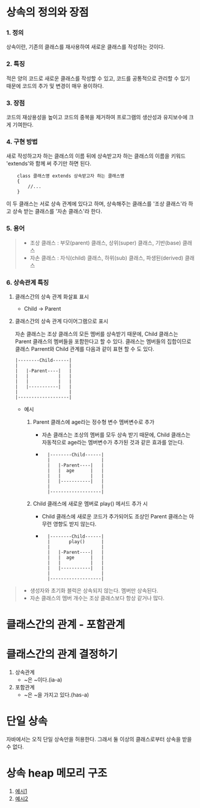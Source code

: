 # 상속의 정의와 장점

### 1. 정의

상속이란, 기존의 클래스를 재사용하여 새로운 클래스를 작성하는 것이다.

### 2. 특징

적은 양의 코드로 새로운 클래스를 작성할 수 있고, 코드를 공통적으로 관리할 수 있기 때문에 코드의 추가 및 변경이 매우 용이하다.

### 3. 장점

코드의 재상용성을 높이고 코드의 중복을 제거하여 프로그램의 생산성과 유지보수에 크게 기여한다.

### 4. 구현 방법

새로 작성하고자 하는 클래스의 이름 뒤에 상속받고자 하는 클래스의 이름을 키워드 'extends'와 함께 써 주기만 하면 된다.

```
    class 클래스명 extends 상속받고자 하는 클래스명
    {
        //...
    }
```

이 두 클래스는 서로 상속 관계에 있다고 하며, 상속해주는 클래스를 '조상 클래스'라 하고 상속 받는 클래스를 '자손 클래스'라 한다.

### 5. 용어

> - 조상 클래스 : 부모(parent) 클래스, 상위(super) 클래스, 기반(base) 클래스
> - 자손 클래스 : 자식(child) 클래스, 하위(sub) 클래스, 파생된(derived) 클래스

### 6. 상속관계 특징

1. 클래스간의 상속 관계 화살표 표시

   - Child -> Parent

2. 클래스간의 상속 관계 다이어그램으로 표시

   자손 클래스는 조상 클래스의 모든 멤버를 상속받기 때문에, Child 클래스는 Parent 클래스의 멤버들을 포함한다고 할 수 있다. 클래스는 멤버들의 집합이므로 클래스 Parrent와 Child 관계를 다음과 같이 표현 할 수 도 있다.

   ```
   |--------Child------|
   |                   |
   |   |-Parent----|   |
   |   |           |   |
   |   |           |   |
   |   |-----------|   |
   |                   |
   |-------------------|
   ```

   - 예시

     1. Parent 클래스에 age라는 정수형 변수 멤버변수로 추가

        - 자손 클래스는 조상의 멤버를 모두 상속 받기 때문에, Child 클래스는 자동적으로 age라는 멤버변수가 추가된 것과 같은 효과를 얻는다.
        - ```
            |--------Child------|
            |                   |
            |   |-Parent----|   |
            |   |  age      |   |
            |   |           |   |
            |   |-----------|   |
            |                   |
            |-------------------|
          ```

     2. Child 클래스에 새로운 멤버로 play() 메서드 추가 시

        - Child 클래스에 새로운 코드가 추가되어도 조상인 Parent 클래스는 아무런 영향도 받지 않는다.

        - ```
            |--------Child------|
            |       play()      |
            |                   |
            |   |-Parent----|   |
            |   |  age      |   |
            |   |           |   |
            |   |-----------|   |
            |                   |
            |-------------------|
          ```

> - 생성자와 초기화 블럭은 상속되지 않는다. 멤버만 상속된다.
> - 자손 클래스의 멤버 개수는 조상 클래스보다 항상 같거나 많다.

# 클래스간의 관계 - 포함관계

# 클래스간의 관계 결정하기

1. 상속관계
   - ~은 ~이다.(ia-a)
2. 포함관계
   - ~은 ~을 가지고 있다.(has-a)

# 단일 상속

자바에서는 오직 단일 상속만을 허용한다. 그래서 둘 이상의 클래스로부터 상속을 받을 수 없다.

# 상속 heap 메모리 구조

1. [예시1](https://osy0907.tistory.com/m/56)
2. [예시2](https://www.notion.so/Java-7-T-7516500e616c477cacfad4eaa58206aa)
